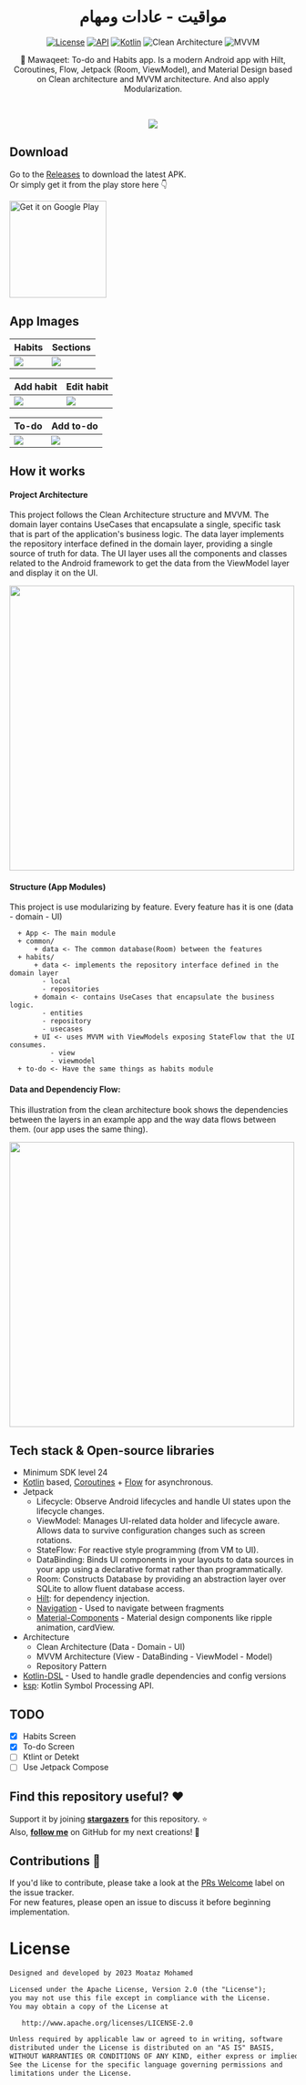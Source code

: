 <h1 align="center">مواقيت - عادات ومهام</h1>

<p align="center">
  <a href="https://opensource.org/licenses/Apache-2.0"><img alt="License" src="https://img.shields.io/badge/License-Apache%202.0-blue.svg"/></a>
  <a href="https://android-arsenal.com/api?level=24"><img alt="API" src="https://img.shields.io/badge/API-24%2B-brightgreen.svg?style=flat"/></a>
  <a href="https://kotlinlang.org"><img alt="Kotlin" src="https://img.shields.io/badge/Kotlin-1.8.xxx-a97bff"/></a>
  <img alt="Clean Architecture" src="https://img.shields.io/badge/Clean-Architecture-white"/>
  <img alt="MVVM" src="https://img.shields.io/badge/MVVM-Architecture-orange"/>
</p>

<p align="center">  
📝 Mawaqeet: To-do and Habits app. Is a modern Android app with Hilt, Coroutines, Flow, Jetpack (Room, ViewModel), and Material Design based on Clean architecture and MVVM architecture. And also apply Modularization.
</p>
</br>

<p align="center">
<img src="https://user-images.githubusercontent.com/63272288/223731766-bc007d9b-b386-4587-9c26-654d850c5d21.png"/>
</p>

## Download
Go to the [Releases](https://github.com/MoatazBadawy/Mawaqeet-Todo_and_Habits/releases) to download the latest APK. <br> 
Or simply get it from the play store here 👇

<a href='https://play.google.com/store/apps/details?id=com.moataz.mawaqeet'><img alt='Get it on Google Play' src='https://play.google.com/intl/en_us/badges/images/generic/en_badge_web_generic.png' width="170px"/></a>

## App Images
Habits | Sections  
--- | --- |
![](https://i.ibb.co/ZN0N3sY/photo-2023-08-07-02-51-59.jpg) | ![](https://i.ibb.co/M6zT6n1/photo-2023-08-07-02-51-59-2.jpg) |

| Add habit | Edit habit |
 --- | --- | 
  ![](https://i.ibb.co/kJzZn2S/photo-2023-08-07-gf02-51-59.jpg) | ![](https://i.ibb.co/NNyW5nK/photo-2023-08-0ggg7-02-51-59.jpg) | 
  
 To-do | Add to-do
--- | --- |
![](https://i.ibb.co/crzXSRQ/photo-2023-08-07-02ffff-51-59.jpg) | ![](https://i.ibb.co/vZ2GYBr/photo-2023-08-07-02-fefe52-00.jpg)

## How it works

#### Project Architecture
This project follows the Clean Architecture structure and MVVM. The domain layer contains UseCases that encapsulate a single, specific task that is part of the application's business logic. The data layer implements the repository interface defined in the domain layer, providing a single source of truth for data. The UI layer uses all the components and classes related to the Android framework to get the data from the ViewModel layer and display it on the UI.

<img src="https://koenig-media.raywenderlich.com/uploads/2019/06/Clean-Architecture-graph.png" width="500" />

#### Structure (App Modules)
This project is use modularizing by feature. Every feature has it is one (data - domain - UI)

      + App <- The main module
      + common/ 
          + data <- The common database(Room) between the features
      + habits/
          + data <- implements the repository interface defined in the domain layer
            - local 
            - repositories
          + domain <- contains UseCases that encapsulate the business logic.
            - entities 
            - repository
            - usecases
          + UI <- uses MVVM with ViewModels exposing StateFlow that the UI consumes.
              - view
              - viewmodel
      + to-do <- Have the same things as habits module

#### Data and Dependenciy Flow:
This illustration from the clean architecture book shows the dependencies between the layers in an example app and the way data flows between them. (our app uses the same thing).

<img src="https://user-images.githubusercontent.com/63272288/224540200-813c1fd2-1416-4f2a-b404-ac9dc93b655f.jpg" width="500" />
              

## Tech stack & Open-source libraries
- Minimum SDK level 24
- [Kotlin](https://kotlinlang.org/) based, [Coroutines](https://github.com/Kotlin/kotlinx.coroutines) + [Flow](https://kotlin.github.io/kotlinx.coroutines/kotlinx-coroutines-core/kotlinx.coroutines.flow/) for asynchronous.
- Jetpack
  - Lifecycle: Observe Android lifecycles and handle UI states upon the lifecycle changes.
  - ViewModel: Manages UI-related data holder and lifecycle aware. Allows data to survive configuration changes such as screen rotations.
  - StateFlow: For reactive style programming (from VM to UI). 
  - DataBinding: Binds UI components in your layouts to data sources in your app using a declarative format rather than programmatically.
  - Room: Constructs Database by providing an abstraction layer over SQLite to allow fluent database access.
  - [Hilt](https://dagger.dev/hilt/): for dependency injection.
  - [Navigation](https://developer.android.com/guide/navigation/navigation-getting-started) - Used to navigate between fragments
  - [Material-Components](https://github.com/material-components/material-components-android) - Material design components like ripple animation, cardView.
- Architecture
  - Clean Architecture (Data - Domain - UI)
  - MVVM Architecture (View - DataBinding - ViewModel - Model)
  - Repository Pattern
- [Kotlin-DSL](https://docs.gradle.org/current/userguide/kotlin_dsl.html) - Used to handle gradle dependencies and config versions
- [ksp](https://github.com/google/ksp): Kotlin Symbol Processing API.

## TODO
- [X] Habits Screen
- [X] To-do Screen
- [ ] Ktlint or Detekt
- [ ] Use Jetpack Compose

## Find this repository useful? :heart:
Support it by joining __[stargazers](https://github.com/MoatazBadawy/Mawaqeet-Todo_and_Habits/stargazers)__ for this repository. :star: <br>
Also, __[follow me](https://github.com/MoatazBadawy)__ on GitHub for my next creations! 🤩

## Contributions 🤝
If you'd like to contribute, please take a look at the [PRs Welcome](https://github.com/MoatazBadawy/Mawaqeet-Todo_and_Habits/labels) label on the issue tracker. <br> 
For new features, please open an issue to discuss it before beginning implementation.

# License
```xml
Designed and developed by 2023 Moataz Mohamed

Licensed under the Apache License, Version 2.0 (the "License");
you may not use this file except in compliance with the License.
You may obtain a copy of the License at

   http://www.apache.org/licenses/LICENSE-2.0

Unless required by applicable law or agreed to in writing, software
distributed under the License is distributed on an "AS IS" BASIS,
WITHOUT WARRANTIES OR CONDITIONS OF ANY KIND, either express or implied.
See the License for the specific language governing permissions and
limitations under the License.
```
